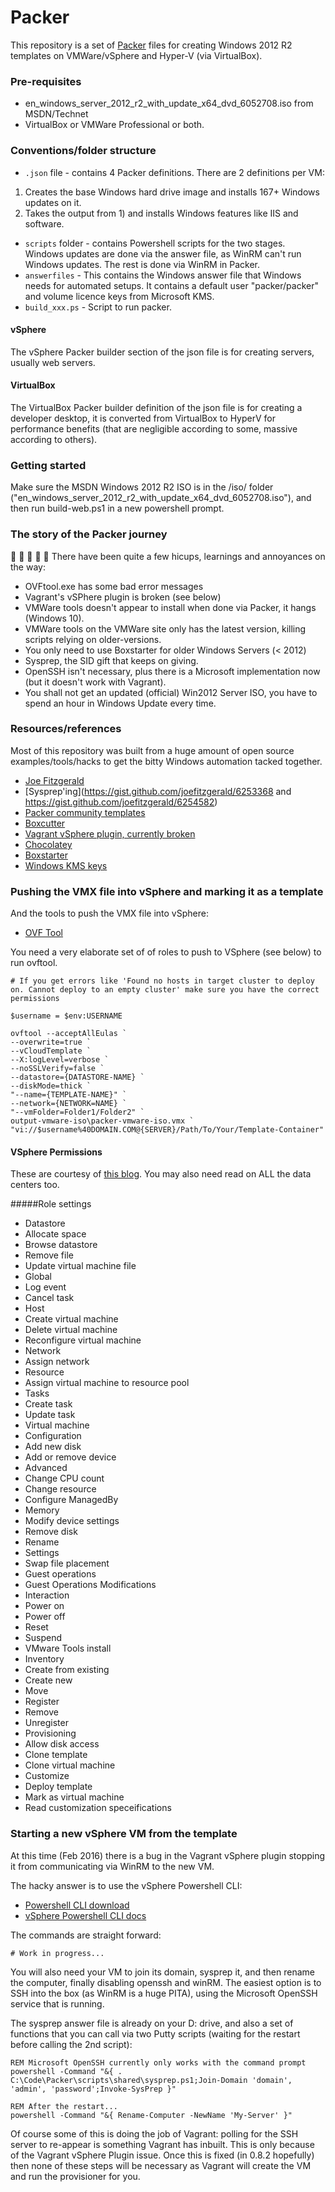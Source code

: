 # Packer
This repository is a set of [Packer](packer.io) files for creating Windows 2012 R2 templates on VMWare/vSphere and Hyper-V (via VirtualBox).

### Pre-requisites

- en_windows_server_2012_r2_with_update_x64_dvd_6052708.iso from MSDN/Technet
- VirtualBox or VMWare Professional or both.

### Conventions/folder structure

- `.json` file - contains 4 Packer definitions. There are 2 definitions per VM: 
 1. Creates the base Windows hard drive image and installs 167+ Windows updates on it.
 2. Takes the output from 1) and installs Windows features like IIS and software.
- `scripts` folder - contains Powershell scripts for the two stages. Windows updates are done via the answer file, as WinRM can't run Windows updates. The rest is done via WinRM in Packer.
- `answerfiles` - This contains the Windows answer file that Windows needs for automated setups. It contains a default user "packer/packer" and volume licence keys from Microsoft KMS.
- `build_xxx.ps` - Script to run packer.

#### vSphere 

The vSphere Packer builder section of the json file is for creating servers, usually web servers.

#### VirtualBox

The VirtualBox Packer builder definition of the json file is for creating a developer desktop, it is converted from VirtualBox to HyperV for performance benefits (that are negligible according to some, massive according to others).

### Getting started

Make sure the MSDN Windows 2012 R2 ISO is in the /iso/ folder ("en_windows_server_2012_r2_with_update_x64_dvd_6052708.iso"), and then 
run build-web.ps1 in a new powershell prompt.

### The story of the Packer journey

:gun: :gun: :gun: :gun: :gun:
There have been quite a few hicups, learnings and annoyances on the way:

- OVFtool.exe has some bad error messages
- Vagrant's vSPhere plugin is broken (see below)
- VMWare tools doesn't appear to install when done via Packer, it hangs (Windows 10).
- VMWare tools on the VMWare site only has the latest version, killing scripts relying on older-versions.
- You only need to use Boxstarter for older Windows Servers (< 2012)
- Sysprep, the SID gift that keeps on giving.
- OpenSSH isn't necessary, plus there is a Microsoft implementation now (but it doesn't work with Vagrant).
- You shall not get an updated (official) Win2012 Server ISO, you have to spend an hour in Windows Update every time.


### Resources/references

Most of this repository was built from a huge amount of open source examples/tools/hacks to get the bitty Windows automation tacked together.

- [Joe Fitzgerald](https://github.com/joefitzgerald/packer-windows)
- [Sysprep'ing](https://gist.github.com/joefitzgerald/6253368 and https://gist.github.com/joefitzgerald/6254582)
- [Packer community templates](https://github.com/mefellows/packer-community-templates)
- [Boxcutter](https://github.com/boxcutter/windows)
- [Vagrant vSphere plugin, currently broken](https://github.com/nsidc/vagrant-vsphere)
- [Chocolatey](https://chocolatey.org/)
- [Boxstarter](http://boxstarter.org/WinConfig)
- [Windows KMS keys](https://technet.microsoft.com/en-us/library/jj612867.aspx)

### Pushing the VMX file into vSphere and marking it as a template

And the tools to push the VMX file into vSphere:

- [OVF Tool](https://my.vmware.com/web/vmware/details?productId=352&downloadGroup=OVFTOOL350)

You need a very elaborate set of of roles to push to VSphere (see below) to run ovftool.

	# If you get errors like 'Found no hosts in target cluster to deploy on. Cannot deploy to an empty cluster' make sure you have the correct permissions

	$username = $env:USERNAME

	ovftool --acceptAllEulas `
	--overwrite=true `
	--vCloudTemplate `
	--X:logLevel=verbose `
	--noSSLVerify=false `
	--datastore={DATASTORE-NAME} `
	--diskMode=thick `
	"--name={TEMPLATE-NAME}" `
	--network={NETWORK=NAME} `
	"--vmFolder=Folder1/Folder2" `
	output-vmware-iso\packer-vmware-iso.vmx `
	"vi://$username%40DOMAIN.COM@{SERVER}/Path/To/Your/Template-Container"


#### VSphere Permissions

These are courtesy of [this blog](http://www.virtxpert.com/creating-vcenter-role-vsphere-vagrant-provider/). You may also need read on ALL the data centers too.

#####Role settings

- Datastore  
 - Allocate space  
 - Browse datastore  
 - Remove file  
 - Update virtual machine file  
- Global  
 - Log event  
 - Cancel task  
- Host  
 - Create virtual machine  
 - Delete virtual machine  
 - Reconfigure virtual machine  
- Network  
 - Assign network  
- Resource  
 - Assign virtual machine to resource pool  
- Tasks  
 - Create task  
 - Update task  
- Virtual machine  
 - Configuration  
  - Add new disk  
  - Add or remove device  
  - Advanced  
  - Change CPU count  
  - Change resource  
  - Configure ManagedBy  
  - Memory  
  - Modify device settings  
  - Remove disk  
  - Rename  
  - Settings  
  - Swap file placement  
- Guest operations  
 - Guest Operations Modifications  
- Interaction  
 - Power on  
 - Power off  
 - Reset  
 - Suspend  
 - VMware Tools install  
- Inventory  
 - Create from existing  
 - Create new  
 - Move  
 - Register  
 - Remove  
 - Unregister  
- Provisioning  
 - Allow disk access  
 - Clone template  
 - Clone virtual machine  
 - Customize  
 - Deploy template  
 - Mark as virtual machine  
 - Read customization speceifications  

### Starting a new vSphere VM from the template

At this time (Feb 2016) there is a bug in the Vagrant vSphere plugin stopping it from communicating via WinRM to the new VM.

The hacky answer is to use the vSphere Powershell CLI:

- [Powershell CLI download](https://my.vmware.com/web/vmware/details?downloadGroup=VSP510-PCLI-510&productId=285)
- [vSphere Powershell CLI docs](https://www.vmware.com/support/developer/PowerCLI/PowerCLI51/html/index.html)

The commands are straight forward:

	# Work in progress...

You will also need your VM to join its domain, sysprep it, and then rename the computer, finally disabling openssh and winRM.
The easiest option is to SSH into the box (as WinRM is a huge PITA), using the Microsoft OpenSSH service that is running.

The sysprep answer file is already on your D: drive, and also a set of functions that you can call via two Putty scripts (waiting
for the restart before calling the 2nd script):

	REM Microsoft OpenSSH currently only works with the command prompt
	powershell -Command "&{ . C:\Code\Packer\scripts\shared\sysprep.ps1;Join-Domain 'domain', 'admin', 'password';Invoke-SysPrep }"

	REM After the restart...
	powershell -Command "&{ Rename-Computer -NewName 'My-Server' }"


Of course some of this is doing the job of Vagrant: polling for the SSH server to re-appear is something Vagrant has inbuilt. This is only 
because of the Vagrant vSphere Plugin issue. Once this is fixed (in 0.8.2 hopefully) then none of these steps will be necessary as 
Vagrant will create the VM and run the provisioner for you.
